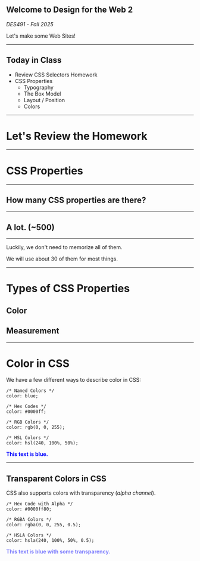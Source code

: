 ## Welcome to **Design for the Web 2**

_DES491 - Fall 2025_

Let's make some Web Sites!

---

## Today in Class

- Review CSS Selectors Homework
- CSS Properties
  - Typography
  - The Box Model
  - Layout / Position
  - Colors

---

# Let's Review the Homework

---

# CSS Properties

---

## How many CSS properties are there?

---

## A lot. (~500)

---

Luckily, we don't need to memorize all of them.

We will use about 30 of them for most things.

---

# Types of CSS Properties

## Color

## Measurement

---

# Color in CSS

We have a few different ways to describe color in CSS:

```css[1-11|1-2|4-5|7-8|10-11]
/* Named Colors */
color: blue;

/* Hex Codes */
color: #0000ff;

/* RGB Colors */
color: rgb(0, 0, 255);

/* HSL Colors */
color: hsl(240, 100%, 50%);
```

<strong style="color:#0000ff">This text is blue.</strong>

---

## Transparent Colors in CSS

CSS also supports colors with transparency (_alpha channel_).

```css[1-9|1-2|4-5|7-8]
/* Hex Code with Alpha */
color: #0000ff80;

/* RGBA Colors */
color: rgba(0, 0, 255, 0.5);

/* HSLA Colors */
color: hsla(240, 100%, 50%, 0.5);
```

<strong style="color:#0000ff80">This text is blue with some transparency.</strong>

